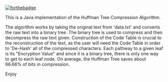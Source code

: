 [![forthebadge](https://forthebadge.com/images/badges/made-with-java.svg)](https://forthebadge.com)

This is a Java implementation of the Huffman Tree Compression Algorithm.

The algorithm works by taking the original text from 'data.txt' and converts the raw text into a binary tree. The binary tree is used to compress and then decompress the raw text given. Construction of the Code Table is crucial to the reconstruction of the text, as the user will need the Code Table in order to 'De-Hash' all of the compressed characters. Each pathway to a given leaf is its "Encryption Value" and since it is a binary tree, there is only one way to get to each leaf node. On average, the Huffman Tree saves about 66.66% of bits in compression.

Enjoy
